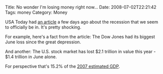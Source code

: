 Title: No wonder I'm losing money right now...
Date: 2008-07-02T22:21:42
Tags: money
Category: Money

USA Today had <a href="http://www.usatoday.com/money/markets/2008-06-30-wall-street-first-half_N.htm">an article</a> a few days ago about the recession that we seem to officially be in. It's pretty shocking. 

For example, here's a fact from the article: The Dow Jones had its biggest June loss since the great depression. 

And another: The U.S. stock market has lost $2.1 trillion in value this year - $1.4 trillion in June alone. 

For perspective that's 15.2% of the <a href="https://www.cia.gov/library/publications/the-world-factbook/print/us.html">2007 estimated GDP</a>.
